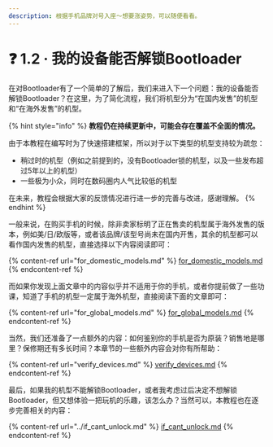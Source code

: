 ```yaml
---
description: 根据手机品牌对号入座～想要涨姿势，可以随便看看。
---
```


# ❓ 1.2 · 我的设备能否解锁Bootloader

在对Bootloader有了一个简单的了解后，我们来进入下一个问题：我的设备能否解锁Bootloader？在这里，为了简化流程，我们将机型分为“在国内发售”的机型和“在海外发售”的机型。

{% hint style="info" %}
**教程仍在持续更新中，可能会存在覆盖不全面的情况。**

由于本教程在编写时为了快速搭建框架，所以对于以下类型的机型支持较为疏忽：

* 稍过时的机型（例如之前提到的，没有Bootloader锁的机型，以及一些发布超过5年以上的机型）
* 一些极为小众，同时在数码圈内人气比较低的机型

在未来，教程会根据大家的反馈情况进行进一步的完善与改进，感谢理解。
{% endhint %}

一般来说，在购买手机的时候，除非卖家标明了正在售卖的机型属于海外发售的版本，例如美/日/欧版等，或者该品牌/该型号尚未在国内开售，其余的机型都可以看作国内发售的机型，直接选择以下内容阅读即可：

{% content-ref url="for_domestic_models.md" %}
[for\_domestic\_models.md](for\_domestic\_models.md)
{% endcontent-ref %}

而如果你发现上面文章中的内容似乎并不适用于你的手机，或者你提前做了一些功课，知道了手机的机型一定属于海外机型，直接阅读下面的文章即可：

{% content-ref url="for_global_models.md" %}
[for\_global\_models.md](for\_global\_models.md)
{% endcontent-ref %}

当然，我们还准备了一点额外的内容：如何鉴别你的手机是否为原装？销售地是哪里？保修期还有多长时间？本章节的一些额外内容会对你有所帮助：

{% content-ref url="verify_devices.md" %}
[verify\_devices.md](verify\_devices.md)
{% endcontent-ref %}

最后，如果我的机型不能解锁Bootloader，或者我考虑过后决定不想解锁Bootloader，但又想体验一把玩机的乐趣，该怎么办？当然可以，本教程也在逐步完善相关的内容：

{% content-ref url="../if_cant_unlock.md" %}
[if\_cant\_unlock.md](../if\_cant\_unlock.md)
{% endcontent-ref %}
